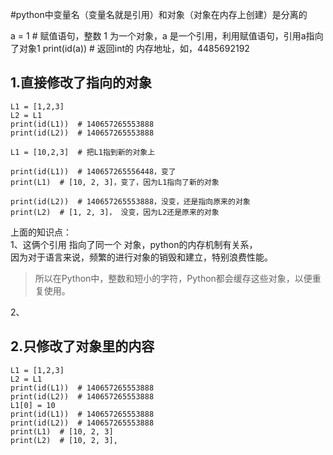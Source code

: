 #python中变量名（变量名就是引用）和对象（对象在内存上创建）是分离的

a = 1  # 赋值语句，整数 1 为一个对象，a 是一个引用，利用赋值语句，引用a指向了对象1
print(id(a))  # 返回int的 内存地址，如，4485692192

## 1.直接修改了指向的对象
```
L1 = [1,2,3]
L2 = L1
print(id(L1))  # 140657265553888
print(id(L2))  # 140657265553888

L1 = [10,2,3]  # 把L1指到新的对象上

print(id(L1))  # 140657265556448，变了
print(L1)  # [10, 2, 3]，变了，因为L1指向了新的对象

print(id(L2))  # 140657265553888，没变，还是指向原来的对象
print(L2)  # [1, 2, 3]， 没变，因为L2还是原来的对象
```
上面的知识点：  
1、这俩个引用 指向了同一个 对象，python的内存机制有关系，  
  因为对于语言来说，频繁的进行对象的销毁和建立，特别浪费性能。  
>  所以在Python中，整数和短小的字符，Python都会缓存这些对象，以便重复使用。  
    
2、

## 2.只修改了对象里的内容 
```
L1 = [1,2,3]
L2 = L1
print(id(L1))  # 140657265553888
print(id(L2))  # 140657265553888
L1[0] = 10
print(id(L1))  # 140657265553888
print(id(L2))  # 140657265553888
print(L1)  # [10, 2, 3]
print(L2)  # [10, 2, 3],
```